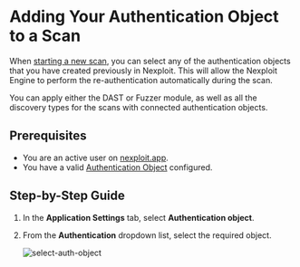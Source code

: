 # Adding Your Authentication Object to a Scan

When [starting a new scan](http://localhost:3000/#/guide/np-web-ui/scanning/creating-new-scan), you can select any of the authentication objects that you have created previously in Nexploit. This will allow the Nexploit Engine to perform the re-authentication automatically during the scan.

You can apply either the DAST or Fuzzer module, as well as all the discovery types for the scans with connected authentication objects. 

## Prerequisites

*   You are an active user on [nexploit.app](https://nexploit.app/scans).
*   You have a valid [Authentication Object](guide/np-web-ui/scanning/managing-authentications/managing-your-authentications.md) configured.

## Step-by-Step Guide
1. In the **Application Settings** tab, select **Authentication object**.
2. From the **Authentication** dropdown list, select the required object.

    ![select-auth-object](media/select-auth-object.png ':size=60%') 
